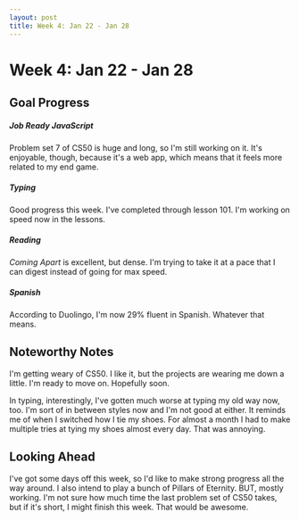 ```yaml
---
layout: post
title: Week 4: Jan 22 - Jan 28
---
```


# Week 4: Jan 22 - Jan 28
## Goal Progress
##### Job Ready JavaScript
Problem set 7 of CS50 is huge and long, so I'm still working on it. It's enjoyable, though, because it's a web app, which means that it feels more related to my end game. 

##### Typing
Good progress this week. I've completed through lesson 101. I'm working on speed now in the lessons. 

##### Reading
*Coming Apart* is excellent, but dense. I'm trying to take it at a pace that I can digest instead of going for max speed.

##### Spanish
According to Duolingo, I'm now 29% fluent in Spanish. Whatever that means.

## Noteworthy Notes
I'm getting weary of CS50. I like it, but the projects are wearing me down a little. I'm ready to move on. Hopefully soon.

In typing, interestingly, I've gotten much worse at typing my old way now, too. I'm sort of in between styles now and I'm not good at either. It reminds me of when I switched how I tie my shoes. For almost a month I had to make multiple tries at tying my shoes almost every day. That was annoying.

## Looking Ahead
I've got some days off this week, so I'd like to make strong progress all the way around. I also intend to play a bunch of Pillars of Eternity. BUT, mostly working. I'm not sure how much time the last problem set of CS50 takes, but if it's short, I might finish this week. That would be awesome.

